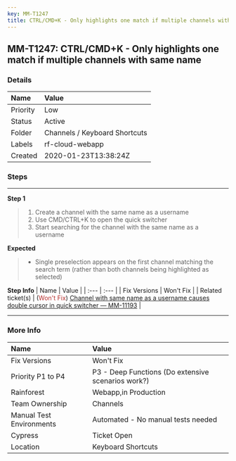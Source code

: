 ```yaml
---
key: MM-T1247
title: CTRL/CMD+K - Only highlights one match if multiple channels with same name
---
```


## MM-T1247: CTRL/CMD+K - Only highlights one match if multiple channels with same name

### Details

| Name     | Value                         |
| :------- | :---------------------------- |
| Priority | Low                           |
| Status   | Active                        |
| Folder   | Channels / Keyboard Shortcuts |
| Labels   | rf-cloud-webapp               |
| Created  | 2020-01-23T13:38:24Z          |

### Steps

<hr/>

**Step 1**

> <article><ol><li>Create a channel with the same name as a username</li><li>Use CMD/CTRL+K to open the quick switcher</li><li>Start searching for the channel with the same name as a username</li></ol></article>

**Expected**

> <article><ul><li>Single preselection appears on the first channel matching the search term (rather than both channels being highlighted as selected)</li></ul></article>

**Step Info**
| Name | Value |
| :--- | :--- |
| Fix Versions | Won't Fix |
| Related ticket(s) | (<span style="color:rgb(184, 49, 47)">Won't Fix</span>) <a href="https://mattermost.atlassian.net/browse/MM-11193" rel="noopener noreferrer" target="_blank">Channel with same name as a username causes double cursor in quick switcher — MM-11193</a> |

<hr/>

### More Info

| Name                     | Value                                              |
| :----------------------- | :------------------------------------------------- |
| Fix Versions             | Won't Fix                                          |
| Priority P1 to P4        | P3 - Deep Functions (Do extensive scenarios work?) |
| Rainforest               | Webapp,in Production                               |
| Team Ownership           | Channels                                           |
| Manual Test Environments | Automated - No manual tests needed                 |
| Cypress                  | Ticket Open                                        |
| Location                 | Keyboard Shortcuts                                 |
